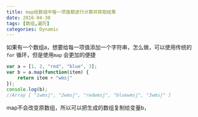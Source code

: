 ```yaml
---
title: map给数组中每一项值都进行计算并获取结果
date: 2016-04-30
tags: [数组,遍历]
categories: Dynamic
---
```


如果有一个数组a，想要给每一项值添加一个字符串，怎么做，可以使用传统的`for` 循环，但是使用`map` 会更加的便捷

```javascript
var a = [1, 2, "red", "blue", 3];
var b = a.map(function(item) {
	return item + "wmsj"
});
console.log(b);
//Array [ "1wmsj", "2wmsj", "redwmsj", "bluewmsj", "3wmsj" ]
```

map不会改变原数组，所以可以把生成的数组复制给变量b，